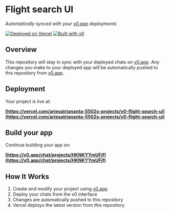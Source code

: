 # Flight search UI

*Automatically synced with your [v0.app](https://v0.app) deployments*

[![Deployed on Vercel](https://img.shields.io/badge/Deployed%20on-Vercel-black?style=for-the-badge&logo=vercel)](https://vercel.com/ariesatriananta-5502s-projects/v0-flight-search-ui)
[![Built with v0](https://img.shields.io/badge/Built%20with-v0.app-black?style=for-the-badge)](https://v0.app/chat/projects/HKNKYYmUFjf)

## Overview

This repository will stay in sync with your deployed chats on [v0.app](https://v0.app).
Any changes you make to your deployed app will be automatically pushed to this repository from [v0.app](https://v0.app).

## Deployment

Your project is live at:

**[https://vercel.com/ariesatriananta-5502s-projects/v0-flight-search-ui](https://vercel.com/ariesatriananta-5502s-projects/v0-flight-search-ui)**

## Build your app

Continue building your app on:

**[https://v0.app/chat/projects/HKNKYYmUFjf](https://v0.app/chat/projects/HKNKYYmUFjf)**

## How It Works

1. Create and modify your project using [v0.app](https://v0.app)
2. Deploy your chats from the v0 interface
3. Changes are automatically pushed to this repository
4. Vercel deploys the latest version from this repository